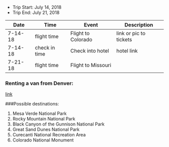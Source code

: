 * Trip Start: July 14, 2018
* Trip End: July 21, 2018

|Date|Time|Event|Description|
|----|----|-----|-----------|
|7-14-18|flight time|Flight to Colorado|link or pic to tickets|
|7-14-18|check in time|Check into hotel|hotel link|
|7-21-18|flight time|Flight to Missouri| |

### Renting a van from Denver:
[link](https://www.expedia.com/carsearch/details?date1=2%2F13%2F2018&time1=1045AM&date2=02%2F20%2F2018&time2=1030AM&styp=4&locn=Denver%2C+Colorado&dpln=178254&dtyp=4&loc2=&piid=AQAQAQJxhEIN4uKN4uMKWnpAE49vWkAUABSAFQmwuYAcSLA7ABAw&totalPriceShown=536.7&searchKey=-1103379162&offerQualifiers=GreatDeal&pickUpCountry=US&dropOffCountry=US&abax=12881.0%7C12882.0%7C12880.0&isQuickOffer=false&pickUpDistance=0.44&dropOffDistance=0.44&distanceUnit=Mile)

###Possible destinations:

1. Mesa Verde National Park
2. Rocky Mountain National Park
3. Black Canyon of the Gunnison National Park
4. Great Sand Dunes National Park
5. Curecanti National Recreation Area
6. Colorado National Monument
